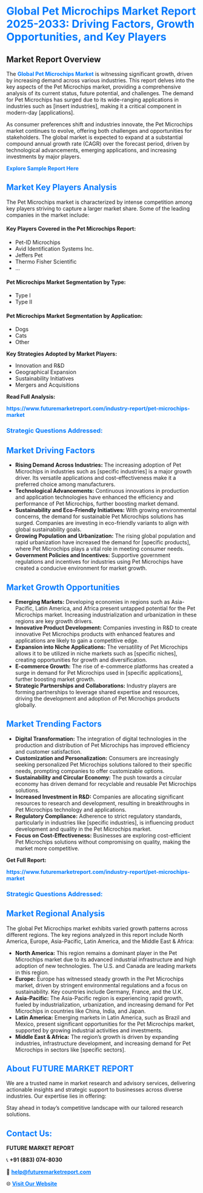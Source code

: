 <h1 style="color: #007BFF;">Global Pet Microchips Market Report 2025-2033: Driving Factors, Growth Opportunities, and Key Players</h1>

<section id="overview">
<h2>Market Report Overview</h2>
<p>The <a href="https://www.futuremarketreport.com/industry-report/pet-microchips-market" style="color: #007BFF; text-decoration: none;"><strong>Global Pet Microchips Market</strong></a> is witnessing significant growth, driven by increasing demand across various industries. This report delves into the key aspects of the Pet Microchips market, providing a comprehensive analysis of its current status, future potential, and challenges. The demand for Pet Microchips has surged due to its wide-ranging applications in industries such as [insert industries], making it a critical component in modern-day [applications].</p>
<p>As consumer preferences shift and industries innovate, the Pet Microchips market continues to evolve, offering both challenges and opportunities for stakeholders. The global market is expected to expand at a substantial compound annual growth rate (CAGR) over the forecast period, driven by technological advancements, emerging applications, and increasing investments by major players.</p>
</section>

<section id="overview">
<p><a href="https://www.futuremarketreport.com/request-sample/reportId=26477" style="color: #007BFF; text-decoration: none;"><strong>Explore Sample Report Here</strong></a></p>
</section>

<section id="key-players">
<h2 style="color: #007BFF;">Market Key Players Analysis</h2>
<p>The Pet Microchips market is characterized by intense competition among key players striving to capture a larger market share. Some of the leading companies in the market include:</p>
<h4>Key Players Covered in the Pet Microchips Report:</h4>
<ul><li>Pet-ID Microchips</li><li>Avid Identification Systems Inc.</li><li>Jeffers Pet</li><li>Thermo Fisher Scientific</li><li>...</li></ul>
<h4>Pet Microchips Market Segmentation by Type:</h4>
<ul><li>Type I</li><li>Type II</li></ul>

<h4>Pet Microchips Market Segmentation by Application:</h4>
<ul><li>Dogs</li><li>Cats</li><li>Other</li></ul>
<p><strong>Key Strategies Adopted by Market Players:</strong></p>
<ul>
<li>Innovation and R&D</li>
<li>Geographical Expansion</li>
<li>Sustainability Initiatives</li>
<li>Mergers and Acquisitions</li>
</ul>
</section>

<section>
<p><strong>Read Full Analysis: </strong></p><a href="https://www.futuremarketreport.com/industry-report/pet-microchips-market" style="color: #007BFF; text-decoration: none;"><strong>https://www.futuremarketreport.com/industry-report/pet-microchips-market</strong></a>
<h3 style="color: #007BFF;">Strategic Questions Addressed:</h3>
</section>

<section id="driving-factors">
<h2 style="color: #007BFF;">Market Driving Factors</h2>
<ul>
<li><strong>Rising Demand Across Industries:</strong> The increasing adoption of Pet Microchips in industries such as [specific industries] is a major growth driver. Its versatile applications and cost-effectiveness make it a preferred choice among manufacturers.</li>
<li><strong>Technological Advancements:</strong> Continuous innovations in production and application technologies have enhanced the efficiency and performance of Pet Microchips, further boosting market demand.</li>
<li><strong>Sustainability and Eco-Friendly Initiatives:</strong> With growing environmental concerns, the demand for sustainable Pet Microchips solutions has surged. Companies are investing in eco-friendly variants to align with global sustainability goals.</li>
<li><strong>Growing Population and Urbanization:</strong> The rising global population and rapid urbanization have increased the demand for [specific products], where Pet Microchips plays a vital role in meeting consumer needs.</li>
<li><strong>Government Policies and Incentives:</strong> Supportive government regulations and incentives for industries using Pet Microchips have created a conducive environment for market growth.</li>
</ul>
</section>

<section id="growth-opportunities">
<h2 style="color: #007BFF;">Market Growth Opportunities</h2>
<ul>
<li><strong>Emerging Markets:</strong> Developing economies in regions such as Asia-Pacific, Latin America, and Africa present untapped potential for the Pet Microchips market. Increasing industrialization and urbanization in these regions are key growth drivers.</li>
<li><strong>Innovative Product Development:</strong> Companies investing in R&D to create innovative Pet Microchips products with enhanced features and applications are likely to gain a competitive edge.</li>
<li><strong>Expansion into Niche Applications:</strong> The versatility of Pet Microchips allows it to be utilized in niche markets such as [specific niches], creating opportunities for growth and diversification.</li>
<li><strong>E-commerce Growth:</strong> The rise of e-commerce platforms has created a surge in demand for Pet Microchips used in [specific applications], further boosting market growth.</li>
<li><strong>Strategic Partnerships and Collaborations:</strong> Industry players are forming partnerships to leverage shared expertise and resources, driving the development and adoption of Pet Microchips products globally.</li>
</ul>
</section>

<section id="trending-factors">
<h2 style="color: #007BFF;">Market Trending Factors</h2>
<ul>
<li><strong>Digital Transformation:</strong> The integration of digital technologies in the production and distribution of Pet Microchips has improved efficiency and customer satisfaction.</li>
<li><strong>Customization and Personalization:</strong> Consumers are increasingly seeking personalized Pet Microchips solutions tailored to their specific needs, prompting companies to offer customizable options.</li>
<li><strong>Sustainability and Circular Economy:</strong> The push towards a circular economy has driven demand for recyclable and reusable Pet Microchips solutions.</li>
<li><strong>Increased Investment in R&D:</strong> Companies are allocating significant resources to research and development, resulting in breakthroughs in Pet Microchips technology and applications.</li>
<li><strong>Regulatory Compliance:</strong> Adherence to strict regulatory standards, particularly in industries like [specific industries], is influencing product development and quality in the Pet Microchips market.</li>
<li><strong>Focus on Cost-Effectiveness:</strong> Businesses are exploring cost-efficient Pet Microchips solutions without compromising on quality, making the market more competitive.</li>
</ul>
</section>

<section>
<p><strong>Get Full Report: </strong></p><a href="https://www.futuremarketreport.com/industry-report/pet-microchips-market" style="color: #007BFF; text-decoration: none;"><strong>https://www.futuremarketreport.com/industry-report/pet-microchips-market</strong></a>
<h3 style="color: #007BFF;">Strategic Questions Addressed:</h3>
</section>


<section id="regional-analysis">
<h2 style="color: #007BFF;">Market Regional Analysis</h2>
<p>The global Pet Microchips market exhibits varied growth patterns across different regions. The key regions analyzed in this report include North America, Europe, Asia-Pacific, Latin America, and the Middle East & Africa:</p>
<ul>
<li><strong>North America:</strong> This region remains a dominant player in the Pet Microchips market due to its advanced industrial infrastructure and high adoption of new technologies. The U.S. and Canada are leading markets in this region.</li>
<li><strong>Europe:</strong> Europe has witnessed steady growth in the Pet Microchips market, driven by stringent environmental regulations and a focus on sustainability. Key countries include Germany, France, and the U.K.</li>
<li><strong>Asia-Pacific:</strong> The Asia-Pacific region is experiencing rapid growth, fueled by industrialization, urbanization, and increasing demand for Pet Microchips in countries like China, India, and Japan.</li>
<li><strong>Latin America:</strong> Emerging markets in Latin America, such as Brazil and Mexico, present significant opportunities for the Pet Microchips market, supported by growing industrial activities and investments.</li>
<li><strong>Middle East & Africa:</strong> The region’s growth is driven by expanding industries, infrastructure development, and increasing demand for Pet Microchips in sectors like [specific sectors].</li>
</ul>
</section>

<footer>
<h2 style="color: #007BFF;">About FUTURE MARKET REPORT</h2>
<p>We are a trusted name in market research and advisory services, delivering actionable insights and strategic support to businesses across diverse industries. Our expertise lies in offering:</p>

<p>Stay ahead in today’s competitive landscape with our tailored research solutions.</p>

<h2 style="color: #007BFF;">Contact Us:</h2>
<p><strong>FUTURE MARKET REPORT</strong></p>
<p>📞 <strong>+91 (883) 074-8030</strong></p>
<p>📧 <strong><a href="mailto:help@futuremarketreport.com" style="color: #007BFF;">help@futuremarketreport.com</a></strong></p>
<p>🌐 <strong><a href="https://www.futuremarketreport.com/" style="color: #007BFF;">Visit Our Website</a></strong></p>
</footer>
